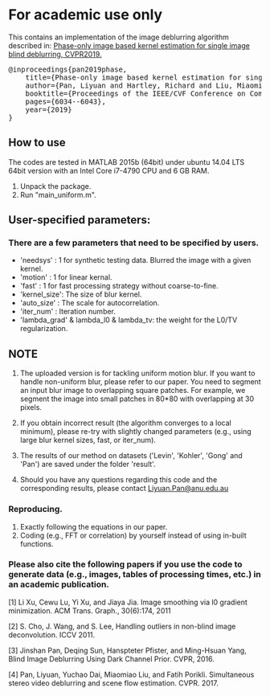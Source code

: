 # For academic use only
This contains an implementation of the image deblurring algorithm described in: [Phase-only image based kernel estimation for single image blind deblurring, CVPR2019.](https://openaccess.thecvf.com/content_CVPR_2019/papers/Pan_Phase-Only_Image_Based_Kernel_Estimation_for_Single_Image_Blind_Deblurring_CVPR_2019_paper.pdf) 

<pre>
@inproceedings{pan2019phase,  
    title={Phase-only image based kernel estimation for single image blind deblurring},         
    author={Pan, Liyuan and Hartley, Richard and Liu, Miaomiao and Dai, Yuchao},    
    booktitle={Proceedings of the IEEE/CVF Conference on Computer Vision and Pattern Recognition},      
    pages={6034--6043},     
    year={2019}     
} 
</pre>

How to use
----------------
The codes are tested in MATLAB 2015b (64bit) under ubuntu 14.04 LTS 64bit version with an Intel Core i7-4790 CPU and 6 GB RAM.

1. Unpack the package.      
2. Run "main_uniform.m".     

User-specified parameters:
----------------
### There are a few parameters that need to be specified by users.

* 'needsys'    :   1 for synthetic testing data. Blurred the image with a given kernel.     
* 'motion'     :   1 for linear kernal.       
* 'fast'       :   1 for fast processing strategy without coarse-to-fine.       
* 'kernel_size':   The size of blur kernel.       
* 'auto_size'  :   The scale for autocorrelation.           
* 'iter_num'   :   Iteration number.          
* 'lambda_grad' & lambda_l0 & lambda_tv: the weight for the L0/TV regularization.         

NOTE 
----------------
1. The uploaded version is for tackling uniform motion blur. If you want to handle non-uniform blur, please refer to our paper. You need to segment an input blur image to overlapping square patches. For example, we segment the image into small patches in 80*80 with overlapping at 30 pixels.

2. If you obtain incorrect result (the algorithm converges to a local minimum), please re-try with slightly changed parameters (e.g., using large blur kernel sizes, fast, or iter_num).  

3. The results of our method on datasets ('Levin', 'Kohler', 'Gong' and 'Pan') are saved under the folder 'result'. 

4. Should you have any questions regarding this code and the corresponding results, please contact Liyuan.Pan@anu.edu.au


### Reproducing. 
1. Exactly following the equations in our paper.
2. Coding (e.g., FFT or correlation) by yourself instead of using in-built functions. 

### Please also cite the following papers if you use the code to generate data (e.g., images, tables of processing times, etc.) in an academic publication. 
  [1] Li Xu, Cewu Lu, Yi Xu, and Jiaya Jia. Image smoothing via l0 gradient minimization. ACM Trans. Graph., 30(6):174, 2011     
  
  [2] S. Cho, J. Wang, and S. Lee, Handling outliers in non-blind image deconvolution. ICCV 2011.           
  
  [3] Jinshan Pan, Deqing Sun, Hanspteter Pfister, and Ming-Hsuan Yang, Blind Image Deblurring Using Dark Channel Prior. CVPR, 2016.      
  
  [4] Pan, Liyuan,  Yuchao Dai, Miaomiao Liu, and Fatih Porikli. Simultaneous stereo video deblurring and scene flow estimation. CVPR. 2017.     
       
